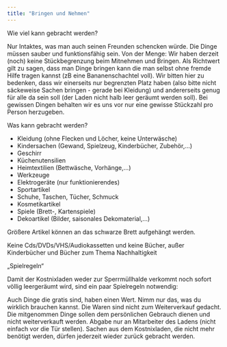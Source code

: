 ```yaml
---
title: "Bringen und Nehmen"
---
```


Wie viel kann gebracht werden?

Nur Intaktes, was man auch seinen Freunden schencken würde. Die Dinge müssen sauber und funktionsfähig sein.
Von der Menge: Wir haben derzeit (noch) keine Stückbegrenzung beim Mitnehmen und Bringen.
Als Richtwert gilt zu sagen, dass man Dinge bringen kann die man selbst ohne fremde Hilfe tragen kannst (zB eine Bananenschachtel voll). Wir bitten hier zu bedenken, dass wir einerseits nur begrenzten Platz haben (also bitte nicht säckeweise Sachen bringen - gerade bei Kleidung) und andererseits genug für alle da sein soll (der Laden nicht halb leer geräumt werden soll).
Bei gewissen Dingen behalten wir es uns vor nur eine gewisse Stückzahl pro Person herzugeben.


Was kann gebracht werden?

- Kleidung (ohne Flecken und Löcher, keine Unterwäsche)
- Kindersachen (Gewand, Spielzeug, Kinderbücher, Zubehör,...)
- Geschirr
- Küchenutensilien
- Heimtextilien (Bettwäsche, Vorhänge,…)
- Werkzeuge
- Elektrogeräte (nur funktionierendes)
- Sportartikel
- Schuhe, Taschen, Tücher, Schmuck
- Kosmetikartikel
- Spiele (Brett-, Kartenspiele)
- Dekoartikel (Bilder, saisonales Dekomaterial,...)

Größere Artikel können an das schwarze Brett aufgehängt werden.


Keine Cds/DVDs/VHS/Audiokassetten und keine Bücher, außer Kinderbücher und Bücher zum Thema Nachhaltigkeit


„Spielregeln“

Damit der Kostnixladen weder zur Sperrmüllhalde verkommt noch sofort völlig leergeräumt wird, sind ein paar Spielregeln notwendig:

Auch Dinge die gratis sind, haben einen Wert. Nimm nur das, was du wirklich brauchen kannst.
Die Waren sind nicht zum Weiterverkauf gedacht. Die mitgenommen Dinge sollen dem persönlichen Gebrauch dienen und nicht weiterverkauft werden.
Abgabe nur an Mitarbeiter des Ladens (nicht einfach vor die Tür stellen).
Sachen aus dem Kostnixladen, die nicht mehr benötigt werden, dürfen jederzeit wieder zurück gebracht werden.
